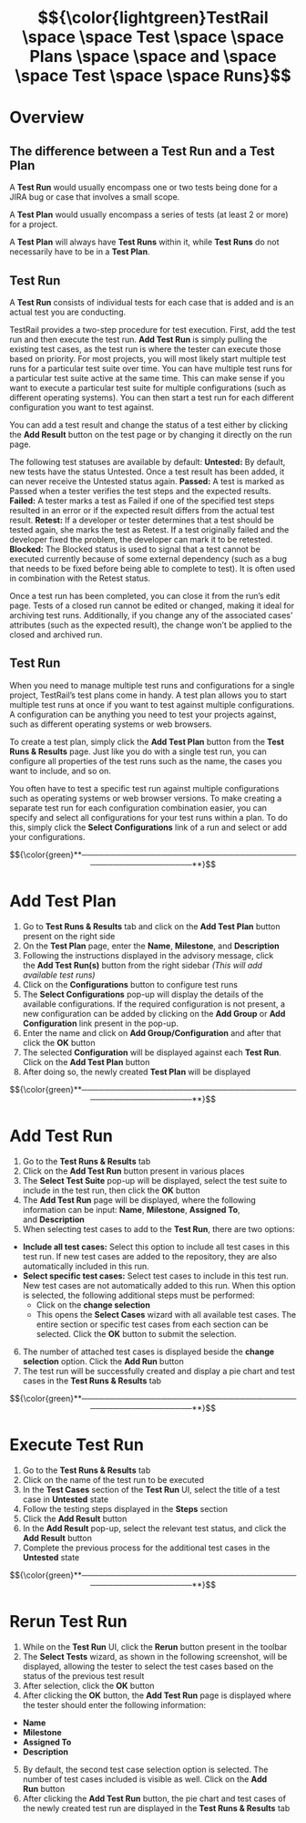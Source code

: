 # $${\color{lightgreen}TestRail \space \space Test \space \space Plans \space \space and \space \space Test \space \space Runs}$$

# Overview

## The difference between a Test Run and a Test Plan

A **Test Run** would usually encompass one or two tests being done for a JIRA bug or case that involves a small scope.

A **Test Plan** would usually encompass a series of tests (at least 2 or more) for a project.

A **Test Plan** will always have **Test Runs** within it, while **Test Runs** do not necessarily have to be in a **Test Plan**.

## Test Run

A **Test Run** consists of individual tests for each case that is added and is an actual test you are conducting.

TestRail provides a two-step procedure for test execution. First, add the test run and then execute the test run. **Add Test Run** is simply pulling the existing test cases, as the test run is where the tester can execute those based on priority. For most projects, you will most likely start multiple test runs for a particular test suite over time. You can have multiple test runs for a particular test suite active at the same time. This can make sense if you want to execute a particular test suite for multiple configurations (such as different operating systems). You can then start a test run for each different configuration you want to test against.

You can add a test result and change the status of a test either by clicking the **Add Result** button on the test page or by changing it directly on the run page.

The following test statuses are available by default:
**Untested:** By default, new tests have the status Untested. Once a test result has been added, it can never receive the Untested status again.
**Passed:** A test is marked as Passed when a tester verifies the test steps and the expected results.
**Failed:** A tester marks a test as Failed if one of the specified test steps resulted in an error or if the expected result differs from the actual test result.
**Retest:** If a developer or tester determines that a test should be tested again, she marks the test as Retest. If a test originally failed and the developer fixed the problem, the developer can mark it to be retested.
**Blocked:** The Blocked status is used to signal that a test cannot be executed currently because of some external dependency (such as a bug that needs to be fixed before being able to complete to test). It is often used in combination with the Retest status.

Once a test run has been completed, you can close it from the run’s edit page. Tests of a closed run cannot be edited or changed, making it ideal for archiving test runs. Additionally, if you change any of the associated cases’ attributes (such as the expected result), the change won’t be applied to the closed and archived run.

## Test Run

When you need to manage multiple test runs and configurations for a single project, TestRail’s test plans come in handy. A test plan allows you to start multiple test runs at once if you want to test against multiple configurations. A configuration can be anything you need to test your projects against, such as different operating systems or web browsers. 

To create a test plan, simply click the **Add Test Plan** button from the **Test Runs & Results** page. Just like you do with a single test run, you can configure all properties of the test runs such as the name, the cases you want to include, and so on.

You often have to test a specific test run against multiple configurations such as operating systems or web browser versions. To make creating a separate test run for each configuration combination easier, you can specify and select all configurations for your test runs within a plan. To do this, simply click the **Select Configurations** link of a run and select or add your configurations.

$${\color{green}**────────────────────────────────────────────────────────**}$$

# Add Test Plan

1. Go to **Test Runs & Results** tab and click on the **Add Test Plan** button present on the right side
2. On the **Test Plan** page, enter the **Name**, **Milestone**, and **Description**
3. Following the instructions displayed in the advisory message, click the **Add Test Run(s)** button from the right sidebar
*(This will add available test runs)*
4. Click on the **Configurations** button to configure test runs
5. The **Select Configurations** pop-up will display the details of the available configurations. If the required configuration is not present, a new configuration can be added by clicking on the **Add Group** or **Add Configuration** link present in the pop-up.
6. Enter the name and click on **Add Group/Configuration** and after that click the **OK** button
7. The selected **Configuration** will be displayed against each **Test Run**. Click on the **Add Test Plan** button
8. After doing so, the newly created **Test Plan** will be displayed

$${\color{green}**────────────────────────────────────────────────────────**}$$

# Add Test Run

1. Go to the **Test Runs & Results** tab
2. Click on the **Add Test Run** button present in various places
3. The **Select Test Suite** pop-up will be displayed, select the test suite to include in the test run, then click the **OK** button
4. The **Add Test Run** page will be displayed, where the following information can be input: **Name**, **Milestone**, **Assigned To**, and **Description**
5. When selecting test cases to add to the **Test Run**, there are two options:
  - **Include all test cases:** Select this option to include all test cases in this test run. If new test cases are added to the repository, they are also automatically included in this run. 
  - **Select specific test cases:** Select test cases to include in this test run. New test cases are not automatically added to this run. When this option is selected, the following additional steps must be performed:
    - Click on the **change selection**
    - This opens the **Select Cases** wizard with all available test cases. The entire section or specific test cases from each section can be selected. Click the **OK** button to submit the selection.
6. The number of attached test cases is displayed beside the **change selection** option. Click the **Add Run** button
7. The test run will be successfully created and display a pie chart and test cases in the **Test Runs & Results** tab

$${\color{green}**────────────────────────────────────────────────────────**}$$

# Execute Test Run

1. Go to the **Test Runs & Results** tab
2. Click on the name of the test run to be executed
3. In the **Test Cases** section of the **Test Run** UI, select the title of a test case in **Untested** state
4. Follow the testing steps displayed in the **Steps** section
5. Click the **Add Result** button
6. In the **Add Result** pop-up, select the relevant test status, and click the **Add Result** button
7. Complete the previous process for the additional test cases in the **Untested** state

$${\color{green}**────────────────────────────────────────────────────────**}$$

# Rerun Test Run

1. While on the **Test Run** UI, click the **Rerun** button present in the toolbar
2. The **Select Tests** wizard, as shown in the following screenshot, will be displayed, allowing the tester to select the test cases based on the status of the previous test result
3. After selection, click the **OK** button
4. After clicking the **OK** button, the **Add Test Run** page is displayed where the tester should enter the following information:
  - **Name**
  - **Milestone**
  - **Assigned To**
  - **Description**
5. By default, the second test case selection option is selected. The number of test cases included is visible as well. Click on the **Add Run** button
6. After clicking the **Add Test Run** button, the pie chart and test cases of the newly created test run are displayed in the **Test Runs & Results** tab





